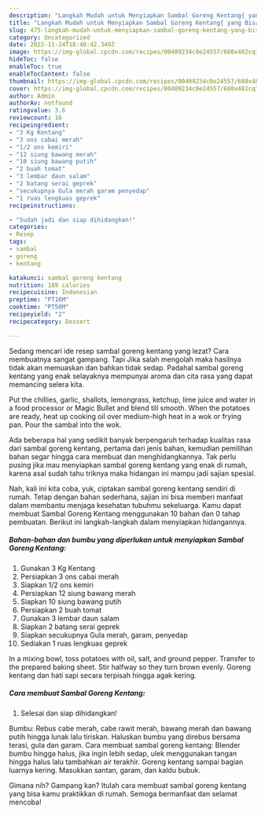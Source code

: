 ```yaml
---
description: "Langkah Mudah untuk Menyiapkan Sambal Goreng Kentang{ yang Bisa Manjain Lidah,  Menu Buat lebaran"
title: "Langkah Mudah untuk Menyiapkan Sambal Goreng Kentang{ yang Bisa Manjain Lidah,  Menu Buat lebaran"
slug: 475-langkah-mudah-untuk-menyiapkan-sambal-goreng-kentang-yang-bisa-manjain-lidah-menu-buat-lebaran
category: Uncategorized
date: 2022-11-24T18:40:42.349Z
image: https://img-global.cpcdn.com/recipes/00409234c0e24557/680x482cq70/sambal-goreng-kentang-foto-resep-utama.jpg
hideToc: false
enableToc: true
enableTocContent: false
thumbnail: https://img-global.cpcdn.com/recipes/00409234c0e24557/680x482cq70/sambal-goreng-kentang-foto-resep-utama.jpg
cover: https://img-global.cpcdn.com/recipes/00409234c0e24557/680x482cq70/sambal-goreng-kentang-foto-resep-utama.jpg
author: Admin
authorAv: notfound
ratingvalue: 3.6
reviewcount: 16
recipeingredient:
- "3 Kg Kentang"
- "3 ons cabai merah"
- "1/2 ons kemiri"
- "12 siung bawang merah"
- "10 siung bawang putih"
- "2 buah tomat"
- "3 lembar daun salam"
- "2 batang serai geprek"
- "secukupnya Gula merah garam penyedap"
- "1 ruas lengkuas geprek"
recipeinstructions:

- "Sudah jadi dan siap dihidangkan!"
categories:
- Resep
tags:
- sambal
- goreng
- kentang

katakunci: sambal goreng kentang 
nutrition: 189 calories
recipecuisine: Indonesian
preptime: "PT16M"
cooktime: "PT50M"
recipeyield: "2"
recipecategory: Dessert

---
```



Sedang mencari ide resep sambal goreng kentang yang lezat? Cara membuatnya sangat gampang. Tapi Jika salah mengolah maka hasilnya tidak akan memuaskan dan bahkan tidak sedap. Padahal sambal goreng kentang yang enak selayaknya mempunyai aroma dan cita rasa yang dapat memancing selera kita.


Put the chillies, garlic, shallots, lemongrass, ketchup, lime juice and water in a food processor or Magic Bullet and blend till smooth. When the potatoes are ready, heat up cooking oil over medium-high heat in a wok or frying pan. Pour the sambal into the wok.

Ada beberapa hal yang sedikit banyak berpengaruh terhadap kualitas rasa dari sambal goreng kentang, pertama dari jenis bahan, kemudian pemilihan bahan segar hingga cara membuat dan menghidangkannya. Tak perlu pusing jika mau menyiapkan sambal goreng kentang yang enak di rumah, karena asal sudah tahu triknya maka hidangan ini mampu jadi sajian spesial.


Nah, kali ini kita coba, yuk, ciptakan sambal goreng kentang sendiri di rumah. Tetap dengan bahan sederhana, sajian ini bisa memberi manfaat dalam membantu menjaga kesehatan tubuhmu sekeluarga. Kamu dapat membuat Sambal Goreng Kentang menggunakan 10 bahan dan 0 tahap pembuatan. Berikut ini langkah-langkah dalam menyiapkan hidangannya.

<!--inarticleads1-->

##### Bahan-bahan dan bumbu yang diperlukan untuk menyiapkan Sambal Goreng Kentang:

1. Gunakan 3 Kg Kentang
1. Persiapkan 3 ons cabai merah
1. Siapkan 1/2 ons kemiri
1. Persiapkan 12 siung bawang merah
1. Siapkan 10 siung bawang putih
1. Persiapkan 2 buah tomat
1. Gunakan 3 lembar daun salam
1. Siapkan 2 batang serai geprek
1. Siapkan secukupnya Gula merah, garam, penyedap
1. Sediakan 1 ruas lengkuas geprek


In a mixing bowl, toss potatoes with oil, salt, and ground pepper. Transfer to the prepared baking sheet. Stir halfway so they turn brown evenly. Goreng kentang dan hati sapi secara terpisah hingga agak kering. 

<!--inarticleads2-->

##### Cara membuat Sambal Goreng Kentang:


1. Selesai dan siap dihidangkan!

Bumbu: Rebus cabe merah, cabe rawit merah, bawang merah dan bawang putih hingga lunak lalu tiriskan. Haluskan bumbu yang direbus bersama terasi, gula dan garam. Cara membuat sambal goreng kentang: Blender bumbu hingga halus, jika ingin lebih sedap, ulek menggunakan tangan hingga halus lalu tambahkan air terakhir. Goreng kentang sampai bagian luarnya kering. Masukkan santan, garam, dan kaldu bubuk. 

Gimana nih? Gampang kan? Itulah cara membuat sambal goreng kentang yang bisa kamu praktikkan di rumah. Semoga bermanfaat dan selamat mencoba!
